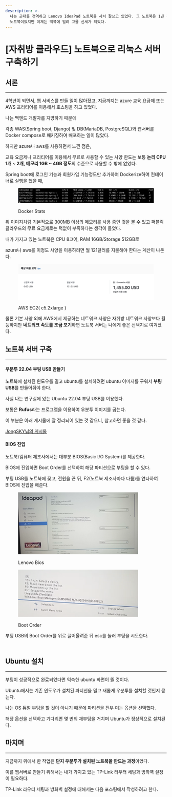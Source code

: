 ```yaml
---
description: >-
  나는 군대를 전역하고 Lenovo IdeaPad 노트북을 사서 잘쓰고 있었다. 그 노트북은 1년 전 맥북을 사기 전까지만해도 내 주력
  노트북이었지만 이제는 맥북에 밀려 고물 신세가 되었다.
---
```


# \[자취방 클라우드] 노트북으로 리눅스 서버 구축하기

## 서론 <a href="#undefined" id="undefined"></a>

***

4학년이 되면서, 웹 서비스를 만들 일이 많아졌고, 지금까지는 azure 교육 요금제 또는 AWS 프리티어를 이용해서 호스팅을 하고 있었다.

나는 백엔드 개발자를 지망하기 때문에

각종 WAS(Spring boot, Django) 및 DB(MariaDB, PostgreSQL)와 웹서버를 Docker compose로 패키징하여 배포하는 일이 많았다.

하지만 azure나 aws를 사용하면서 느낀 점은,

교육 요금제나 프리티어를 이용해서 무료로 사용할 수 있는 사양 한도는 보통 **논리 CPU 1개 \~ 2개, 메모리 1GB \~ 4GB 정도**의 수준으로 사용할 수 밖에 없었다.

Spring boot에 로그인 기능과 회원가입 기능정도만 추가하여 Dockerize하여 컨테이너로 실행을 했을 때,

<figure><img src="../../.gitbook/assets/dockerstats.png" alt=""><figcaption><p>Docker Stats</p></figcaption></figure>

위 이미지처럼 기본적으로 300MB 이상의 메모리를 사용 중인 것을 볼 수 있고 퍼블릭 클라우드의 무료 요금제로는 턱없이 부족하다는 생각이 들었다.

내가 가지고 있는 노트북은 CPU 8코어, RAM 16GB/Storage 512GB로

azure나 aws를 이정도 사양을 이용하려면 월 121달러를 지불해야 한다는 계산이 나온다.

<figure><img src="../../.gitbook/assets/price.png" alt=""><figcaption><p>AWS EC2( c5.2xlarge )</p></figcaption></figure>

물론 기본 사양 외에 AWS에서 제공하는 네트워크 사양은 자취방 네트워크 사양보다 월등하지만 **네트워크 속도를 조금 포기**하면 노트북 서버는 나에게 좋은 선택지로 여겨졌다.



## 노트북 서버 구축 <a href="#undefined" id="undefined"></a>

***

#### 우분투 22.04 부팅 USB 만들기 <a href="#id-2204-usb" id="id-2204-usb"></a>

노트북에 설치된 윈도우를 밀고 ubuntu를 설치하려면 ubuntu 이미지를 구워서 **부팅 USB**를 만들어줘야 한다.



사실 나는 연구실에 있는 Ubuntu 22.04 부팅 USB를 이용했다.

보통은 **Rufus**라는 프로그램을 이용하여 우분투 이미지를 굽는다.

이 부분은 아래 게시물에 잘 정리되어 있는 것 같으니, 참고하면 좋을 것 같다.

[JongSKY님의 게시물](https://jongsky.tistory.com/7)



#### BIOS 진입 <a href="#bios" id="bios"></a>

노트북/컴퓨터 제조사에서는 대부분 BIOS(Basic I/O System)를 제공한다.

BIOS에 진입하면 Boot Order를 선택하여 해당 파티션으로 부팅을 할 수 있다.

부팅 USB를 노트북에 꽂고, 전원을 끈 뒤, F2(노트북 제조사마다 다름)를 연타하여 BIOS에 진입을 해준다.

<figure><img src="../../.gitbook/assets/bios.png" alt="" width="375"><figcaption><p>Lenovo Bios</p></figcaption></figure>

<figure><img src="../../.gitbook/assets/select.png" alt="" width="375"><figcaption><p>Boot Order</p></figcaption></figure>

부팅 USB의 Boot Order를 위로 끌어올려준 뒤 esc를 눌러 부팅을 시도한다.

\
Ubuntu 설치
---------

***

부팅이 성공적으로 완료되었다면 익숙한 ubuntu 화면이 뜰 것이다.

Ubuntu에서는 기존 윈도우가 설치된 파티션을 밀고 새롭게 우분투를 설치할 것인지 묻는다.

나는 OS 듀얼 부팅을 할 것이 아니기 때문에 파티션을 전부 미는 옵션을 선택했다.

해당 옵션을 선택하고 기다리면 몇 번의 재부팅을 거치며 Ubuntu가 정상적으로 설치된다.

## 마치며 <a href="#undefined" id="undefined"></a>

***

지금까지 위에서 한 작업은 **단지 우분투가 설치된 노트북을 만드는 과정**이었다.

이를 웹서버로 만들기 위해서는 내가 가지고 있는 TP-Link 라우터 세팅과 방화벽 설정이 필요하다.

TP-Link 라우터 세팅과 방화벽 설정에 대해서는 다음 포스팅에서 작성하려고 한다.
